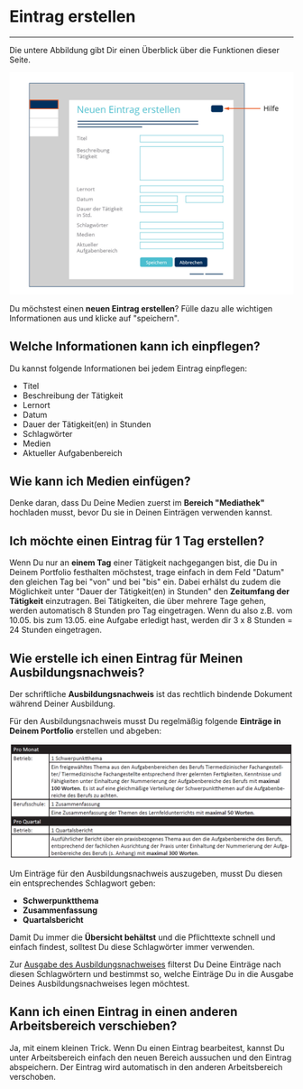 # Eintrag erstellen
- - - 
Die untere Abbildung gibt Dir einen Überblick über die Funktionen dieser Seite.

![Portfolioeintrag erstellen](/media/Ausbildungsportfolio_final-05.jpg)

Du möchstest einen **neuen Eintrag erstellen**? Fülle dazu alle wichtigen Informationen aus und klicke auf "speichern".

## Welche Informationen kann ich einpflegen?
Du kannst folgende Informationen bei jedem Eintrag einpflegen:

* Titel
* Beschreibung der Tätigkeit
* Lernort
* Datum
* Dauer der Tätigkeit(en) in Stunden
* Schlagwörter
* Medien
* Aktueller Aufgabenbereich

## Wie kann ich Medien einfügen?
Denke daran, dass Du Deine Medien zuerst im **Bereich "Mediathek"** hochladen musst, bevor Du sie in Deinen Einträgen verwenden kannst.

## Ich möchte einen Eintrag für 1 Tag erstellen?
Wenn Du nur an **einem Tag** einer Tätigkeit nachgegangen bist, die Du in Deinem Portfolio festhalten möchstest, trage einfach in dem Feld "Datum" den gleichen Tag bei "von" und bei "bis" ein. Dabei erhälst du zudem die Möglichkeit unter "Dauer der Tätigkeit(en) in Stunden" den **Zeitumfang der Tätigkeit** einzutragen. Bei Tätigkeiten, die über mehrere Tage gehen, werden automatisch 8 Stunden pro Tag eingetragen. Wenn du also z.B. vom 10.05. bis zum 13.05. eine Aufgabe erledigt hast, werden dir 3 x 8 Stunden = 24 Stunden eingetragen.

## Wie erstelle ich einen Eintrag für Meinen Ausbildungsnachweis?
Der schriftliche **Ausbildungsnachweis** ist das rechtlich bindende Dokument während Deiner Ausbildung. 

Für den Ausbildungsnachweis musst Du regelmäßig folgende **Einträge in Deinem Portfolio** erstellen und abgeben:

![Portfolioeinträge für den Ausbildungsnachweis](/media/Ausbildungsnachweis.png)

Um Einträge für den Ausbildungsnachweis auszugeben, musst Du diesen ein entsprechendes Schlagwort geben:
* **Schwerpunktthema**
* **Zusammenfassung**
* **Quartalsbericht**

Damit Du immer die **Übersicht behältst** und die Pflichttexte schnell und einfach findest, solltest Du diese Schlagwörter immer verwenden.

Zur [Ausgabe des Ausbildungsnachweises](ausgabe/hilfe_ausgabe.md) filterst Du Deine Einträge nach diesen Schlagwörtern und bestimmst so, welche Einträge Du in die Ausgabe Deines Ausbildungsnachweises legen möchtest. 

## Kann ich einen Eintrag in einen anderen Arbeitsbereich verschieben?
Ja, mit einem kleinen Trick.
Wenn Du einen Eintrag bearbeitest, kannst Du unter Arbeitsbereich einfach den neuen Bereich aussuchen und den Eintrag abspeichern. Der Eintrag wird automatisch in den anderen Arbeitsbereich verschoben.